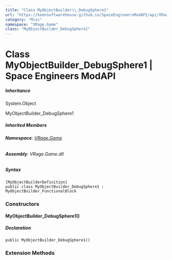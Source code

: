 ```yaml
---
title: "Class MyObjectBuilder\\_DebugSphere1"
url: "https://keensoftwarehouse.github.io/SpaceEngineersModAPI/api/VRage.Game.MyObjectBuilder_DebugSphere1.html"
category: "Misc"
namespace: "VRage.Game"
class: "MyObjectBuilder_DebugSphere1"
---
```


# Class MyObjectBuilder\_DebugSphere1 | Space Engineers ModAPI

##### Inheritance

System.Object

MyObjectBuilder\_DebugSphere1

##### Inherited Members

###### **Namespace**: [VRage.Game](https://keensoftwarehouse.github.io/SpaceEngineersModAPI/api/VRage.Game.html)

###### **Assembly**: VRage.Game.dll

##### Syntax

```
[MyObjectBuilderDefinition]
public class MyObjectBuilder_DebugSphere1 : MyObjectBuilder_FunctionalBlock
```

### Constructors

#### MyObjectBuilder\_DebugSphere1()

##### Declaration

```
public MyObjectBuilder_DebugSphere1()
```

### Extension Methods